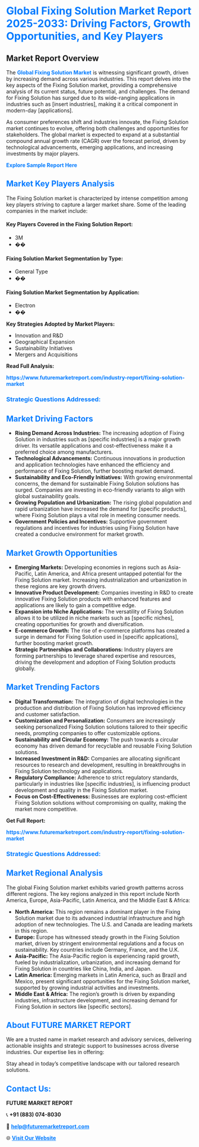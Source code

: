 <h1 style="color: #007BFF;">Global Fixing Solution Market Report 2025-2033: Driving Factors, Growth Opportunities, and Key Players</h1>

<section id="overview">
<h2>Market Report Overview</h2>
<p>The <a href="https://www.futuremarketreport.com/industry-report/fixing-solution-market" style="color: #007BFF; text-decoration: none;"><strong>Global Fixing Solution Market</strong></a> is witnessing significant growth, driven by increasing demand across various industries. This report delves into the key aspects of the Fixing Solution market, providing a comprehensive analysis of its current status, future potential, and challenges. The demand for Fixing Solution has surged due to its wide-ranging applications in industries such as [insert industries], making it a critical component in modern-day [applications].</p>
<p>As consumer preferences shift and industries innovate, the Fixing Solution market continues to evolve, offering both challenges and opportunities for stakeholders. The global market is expected to expand at a substantial compound annual growth rate (CAGR) over the forecast period, driven by technological advancements, emerging applications, and increasing investments by major players.</p>
</section>

<section id="overview">
<p><a href="https://www.futuremarketreport.com/request-sample/reportId=113489" style="color: #007BFF; text-decoration: none;"><strong>Explore Sample Report Here</strong></a></p>
</section>

<section id="key-players">
<h2 style="color: #007BFF;">Market Key Players Analysis</h2>
<p>The Fixing Solution market is characterized by intense competition among key players striving to capture a larger market share. Some of the leading companies in the market include:</p>
<h4>Key Players Covered in the Fixing Solution Report:</h4>
<ul><li>3M</li><li>��</li></ul>
<h4>Fixing Solution Market Segmentation by Type:</h4>
<ul><li>General Type</li><li>��</li></ul>

<h4>Fixing Solution Market Segmentation by Application:</h4>
<ul><li>Electron</li><li>��</li></ul>
<p><strong>Key Strategies Adopted by Market Players:</strong></p>
<ul>
<li>Innovation and R&D</li>
<li>Geographical Expansion</li>
<li>Sustainability Initiatives</li>
<li>Mergers and Acquisitions</li>
</ul>
</section>

<section>
<p><strong>Read Full Analysis: </strong></p><a href="https://www.futuremarketreport.com/industry-report/fixing-solution-market" style="color: #007BFF; text-decoration: none;"><strong>https://www.futuremarketreport.com/industry-report/fixing-solution-market</strong></a>
<h3 style="color: #007BFF;">Strategic Questions Addressed:</h3>
</section>

<section id="driving-factors">
<h2 style="color: #007BFF;">Market Driving Factors</h2>
<ul>
<li><strong>Rising Demand Across Industries:</strong> The increasing adoption of Fixing Solution in industries such as [specific industries] is a major growth driver. Its versatile applications and cost-effectiveness make it a preferred choice among manufacturers.</li>
<li><strong>Technological Advancements:</strong> Continuous innovations in production and application technologies have enhanced the efficiency and performance of Fixing Solution, further boosting market demand.</li>
<li><strong>Sustainability and Eco-Friendly Initiatives:</strong> With growing environmental concerns, the demand for sustainable Fixing Solution solutions has surged. Companies are investing in eco-friendly variants to align with global sustainability goals.</li>
<li><strong>Growing Population and Urbanization:</strong> The rising global population and rapid urbanization have increased the demand for [specific products], where Fixing Solution plays a vital role in meeting consumer needs.</li>
<li><strong>Government Policies and Incentives:</strong> Supportive government regulations and incentives for industries using Fixing Solution have created a conducive environment for market growth.</li>
</ul>
</section>

<section id="growth-opportunities">
<h2 style="color: #007BFF;">Market Growth Opportunities</h2>
<ul>
<li><strong>Emerging Markets:</strong> Developing economies in regions such as Asia-Pacific, Latin America, and Africa present untapped potential for the Fixing Solution market. Increasing industrialization and urbanization in these regions are key growth drivers.</li>
<li><strong>Innovative Product Development:</strong> Companies investing in R&D to create innovative Fixing Solution products with enhanced features and applications are likely to gain a competitive edge.</li>
<li><strong>Expansion into Niche Applications:</strong> The versatility of Fixing Solution allows it to be utilized in niche markets such as [specific niches], creating opportunities for growth and diversification.</li>
<li><strong>E-commerce Growth:</strong> The rise of e-commerce platforms has created a surge in demand for Fixing Solution used in [specific applications], further boosting market growth.</li>
<li><strong>Strategic Partnerships and Collaborations:</strong> Industry players are forming partnerships to leverage shared expertise and resources, driving the development and adoption of Fixing Solution products globally.</li>
</ul>
</section>

<section id="trending-factors">
<h2 style="color: #007BFF;">Market Trending Factors</h2>
<ul>
<li><strong>Digital Transformation:</strong> The integration of digital technologies in the production and distribution of Fixing Solution has improved efficiency and customer satisfaction.</li>
<li><strong>Customization and Personalization:</strong> Consumers are increasingly seeking personalized Fixing Solution solutions tailored to their specific needs, prompting companies to offer customizable options.</li>
<li><strong>Sustainability and Circular Economy:</strong> The push towards a circular economy has driven demand for recyclable and reusable Fixing Solution solutions.</li>
<li><strong>Increased Investment in R&D:</strong> Companies are allocating significant resources to research and development, resulting in breakthroughs in Fixing Solution technology and applications.</li>
<li><strong>Regulatory Compliance:</strong> Adherence to strict regulatory standards, particularly in industries like [specific industries], is influencing product development and quality in the Fixing Solution market.</li>
<li><strong>Focus on Cost-Effectiveness:</strong> Businesses are exploring cost-efficient Fixing Solution solutions without compromising on quality, making the market more competitive.</li>
</ul>
</section>

<section>
<p><strong>Get Full Report: </strong></p><a href="https://www.futuremarketreport.com/industry-report/fixing-solution-market" style="color: #007BFF; text-decoration: none;"><strong>https://www.futuremarketreport.com/industry-report/fixing-solution-market</strong></a>
<h3 style="color: #007BFF;">Strategic Questions Addressed:</h3>
</section>


<section id="regional-analysis">
<h2 style="color: #007BFF;">Market Regional Analysis</h2>
<p>The global Fixing Solution market exhibits varied growth patterns across different regions. The key regions analyzed in this report include North America, Europe, Asia-Pacific, Latin America, and the Middle East & Africa:</p>
<ul>
<li><strong>North America:</strong> This region remains a dominant player in the Fixing Solution market due to its advanced industrial infrastructure and high adoption of new technologies. The U.S. and Canada are leading markets in this region.</li>
<li><strong>Europe:</strong> Europe has witnessed steady growth in the Fixing Solution market, driven by stringent environmental regulations and a focus on sustainability. Key countries include Germany, France, and the U.K.</li>
<li><strong>Asia-Pacific:</strong> The Asia-Pacific region is experiencing rapid growth, fueled by industrialization, urbanization, and increasing demand for Fixing Solution in countries like China, India, and Japan.</li>
<li><strong>Latin America:</strong> Emerging markets in Latin America, such as Brazil and Mexico, present significant opportunities for the Fixing Solution market, supported by growing industrial activities and investments.</li>
<li><strong>Middle East & Africa:</strong> The region’s growth is driven by expanding industries, infrastructure development, and increasing demand for Fixing Solution in sectors like [specific sectors].</li>
</ul>
</section>

<footer>
<h2 style="color: #007BFF;">About FUTURE MARKET REPORT</h2>
<p>We are a trusted name in market research and advisory services, delivering actionable insights and strategic support to businesses across diverse industries. Our expertise lies in offering:</p>

<p>Stay ahead in today’s competitive landscape with our tailored research solutions.</p>

<h2 style="color: #007BFF;">Contact Us:</h2>
<p><strong>FUTURE MARKET REPORT</strong></p>
<p>📞 <strong>+91 (883) 074-8030</strong></p>
<p>📧 <strong><a href="mailto:help@futuremarketreport.com" style="color: #007BFF;">help@futuremarketreport.com</a></strong></p>
<p>🌐 <strong><a href="https://www.futuremarketreport.com/" style="color: #007BFF;">Visit Our Website</a></strong></p>
</footer>